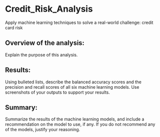 # Credit_Risk_Analysis
Apply machine learning techniques to solve a real-world challenge: credit card risk

## Overview of the analysis:
Explain the purpose of this analysis.

## Results:
Using bulleted lists, describe the balanced accuracy scores and the precision and recall scores of all six machine learning models. Use screenshots of your outputs to support your results.

## Summary:
Summarize the results of the machine learning models, and include a recommendation on the model to use, if any. If you do not recommend any of the models, justify your reasoning.
